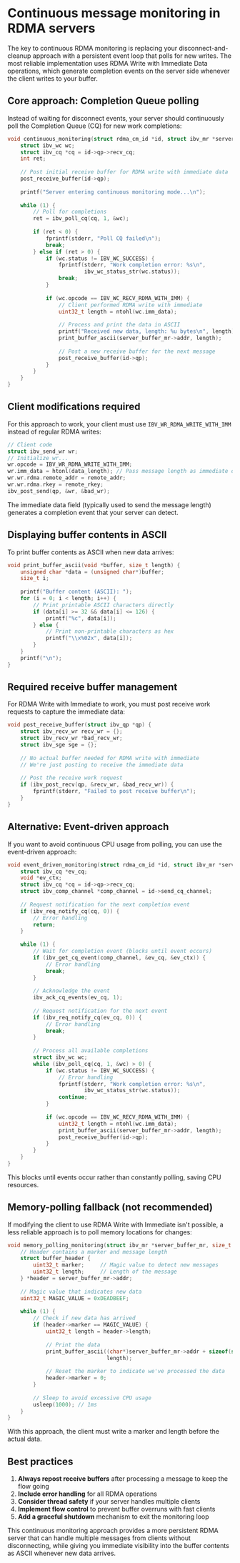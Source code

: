 # Continuous message monitoring in RDMA servers

The key to continuous RDMA monitoring is replacing your disconnect-and-cleanup approach with a persistent event loop that polls for new writes. The most reliable implementation uses RDMA Write with Immediate Data operations, which generate completion events on the server side whenever the client writes to your buffer.

## Core approach: Completion Queue polling

Instead of waiting for disconnect events, your server should continuously poll the Completion Queue (CQ) for new work completions:

```c
void continuous_monitoring(struct rdma_cm_id *id, struct ibv_mr *server_buffer_mr) {
    struct ibv_wc wc;
    struct ibv_cq *cq = id->qp->recv_cq;
    int ret;
    
    // Post initial receive buffer for RDMA write with immediate data
    post_receive_buffer(id->qp);
    
    printf("Server entering continuous monitoring mode...\n");
    
    while (1) {
        // Poll for completions
        ret = ibv_poll_cq(cq, 1, &wc);
        
        if (ret < 0) {
            fprintf(stderr, "Poll CQ failed\n");
            break;
        } else if (ret > 0) {
            if (wc.status != IBV_WC_SUCCESS) {
                fprintf(stderr, "Work completion error: %s\n", 
                        ibv_wc_status_str(wc.status));
                break;
            }
            
            if (wc.opcode == IBV_WC_RECV_RDMA_WITH_IMM) {
                // Client performed RDMA write with immediate
                uint32_t length = ntohl(wc.imm_data);
                
                // Process and print the data in ASCII
                printf("Received new data, length: %u bytes\n", length);
                print_buffer_ascii(server_buffer_mr->addr, length);
                
                // Post a new receive buffer for the next message
                post_receive_buffer(id->qp);
            }
        }
    }
}
```

## Client modifications required

For this approach to work, your client must use `IBV_WR_RDMA_WRITE_WITH_IMM` instead of regular RDMA writes:

```c
// Client code
struct ibv_send_wr wr;
// Initialize wr...
wr.opcode = IBV_WR_RDMA_WRITE_WITH_IMM;
wr.imm_data = htonl(data_length); // Pass message length as immediate data
wr.wr.rdma.remote_addr = remote_addr;
wr.wr.rdma.rkey = remote_rkey;
ibv_post_send(qp, &wr, &bad_wr);
```

The immediate data field (typically used to send the message length) generates a completion event that your server can detect.

## Displaying buffer contents in ASCII

To print buffer contents as ASCII when new data arrives:

```c
void print_buffer_ascii(void *buffer, size_t length) {
    unsigned char *data = (unsigned char*)buffer;
    size_t i;
    
    printf("Buffer content (ASCII): ");
    for (i = 0; i < length; i++) {
        // Print printable ASCII characters directly
        if (data[i] >= 32 && data[i] <= 126) {
            printf("%c", data[i]);
        } else {
            // Print non-printable characters as hex
            printf("\\x%02x", data[i]);
        }
    }
    printf("\n");
}
```

## Required receive buffer management

For RDMA Write with Immediate to work, you must post receive work requests to capture the immediate data:

```c
void post_receive_buffer(struct ibv_qp *qp) {
    struct ibv_recv_wr recv_wr = {};
    struct ibv_recv_wr *bad_recv_wr;
    struct ibv_sge sge = {};
    
    // No actual buffer needed for RDMA write with immediate
    // We're just posting to receive the immediate data
    
    // Post the receive work request
    if (ibv_post_recv(qp, &recv_wr, &bad_recv_wr)) {
        fprintf(stderr, "Failed to post receive buffer\n");
    }
}
```

## Alternative: Event-driven approach

If you want to avoid continuous CPU usage from polling, you can use the event-driven approach:

```c
void event_driven_monitoring(struct rdma_cm_id *id, struct ibv_mr *server_buffer_mr) {
    struct ibv_cq *ev_cq;
    void *ev_ctx;
    struct ibv_cq *cq = id->qp->recv_cq;
    struct ibv_comp_channel *comp_channel = id->send_cq_channel;
    
    // Request notification for the next completion event
    if (ibv_req_notify_cq(cq, 0)) {
        // Error handling
        return;
    }
    
    while (1) {
        // Wait for completion event (blocks until event occurs)
        if (ibv_get_cq_event(comp_channel, &ev_cq, &ev_ctx)) {
            // Error handling
            break;
        }
        
        // Acknowledge the event
        ibv_ack_cq_events(ev_cq, 1);
        
        // Request notification for the next event
        if (ibv_req_notify_cq(ev_cq, 0)) {
            // Error handling
            break;
        }
        
        // Process all available completions
        struct ibv_wc wc;
        while (ibv_poll_cq(cq, 1, &wc) > 0) {
            if (wc.status != IBV_WC_SUCCESS) {
                // Error handling
                fprintf(stderr, "Work completion error: %s\n", 
                        ibv_wc_status_str(wc.status));
                continue;
            }
            
            if (wc.opcode == IBV_WC_RECV_RDMA_WITH_IMM) {
                uint32_t length = ntohl(wc.imm_data);
                print_buffer_ascii(server_buffer_mr->addr, length);
                post_receive_buffer(id->qp);
            }
        }
    }
}
```

This blocks until events occur rather than constantly polling, saving CPU resources.

## Memory-polling fallback (not recommended)

If modifying the client to use RDMA Write with Immediate isn't possible, a less reliable approach is to poll memory locations for changes:

```c
void memory_polling_monitoring(struct ibv_mr *server_buffer_mr, size_t buffer_size) {
    // Header contains a marker and message length
    struct buffer_header {
        uint32_t marker;     // Magic value to detect new messages
        uint32_t length;     // Length of the message
    } *header = server_buffer_mr->addr;
    
    // Magic value that indicates new data
    uint32_t MAGIC_VALUE = 0xDEADBEEF;
    
    while (1) {
        // Check if new data has arrived
        if (header->marker == MAGIC_VALUE) {
            uint32_t length = header->length;
            
            // Print the data
            print_buffer_ascii((char*)server_buffer_mr->addr + sizeof(struct buffer_header), 
                               length);
            
            // Reset the marker to indicate we've processed the data
            header->marker = 0;
        }
        
        // Sleep to avoid excessive CPU usage
        usleep(1000); // 1ms
    }
}
```

With this approach, the client must write a marker and length before the actual data.

## Best practices

1. **Always repost receive buffers** after processing a message to keep the flow going
2. **Include error handling** for all RDMA operations  
3. **Consider thread safety** if your server handles multiple clients
4. **Implement flow control** to prevent buffer overruns with fast clients
5. **Add a graceful shutdown** mechanism to exit the monitoring loop

This continuous monitoring approach provides a more persistent RDMA server that can handle multiple messages from clients without disconnecting, while giving you immediate visibility into the buffer contents as ASCII whenever new data arrives.

